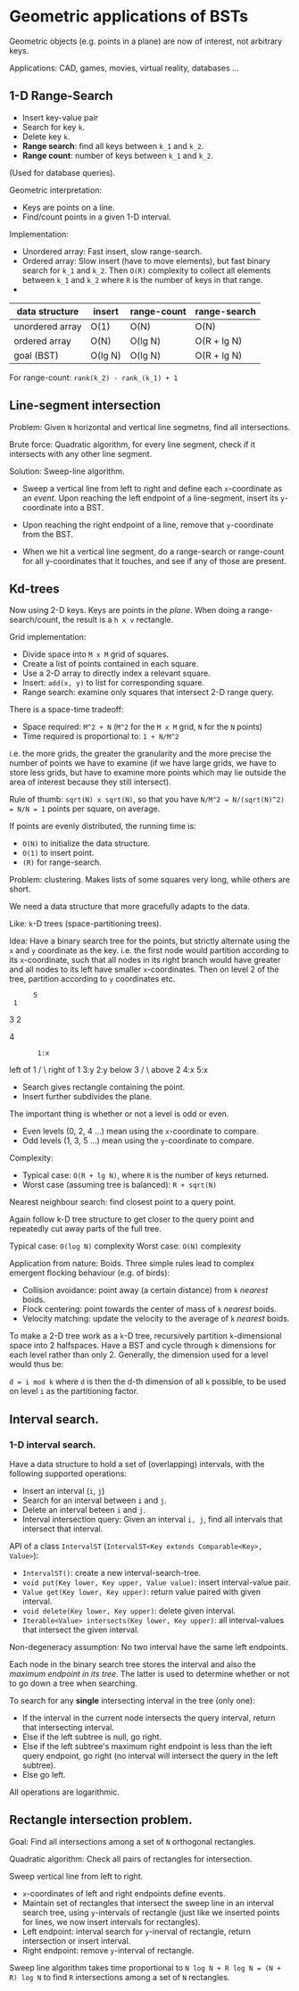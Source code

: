 # Geometric applications of BSTs

Geometric objects (e.g. points in a plane) are now of interest, not arbitrary keys.

Applications: CAD, games, movies, virtual reality, databases ...

## 1-D Range-Search

+ Insert key-value pair
+ Search for key `k`.
+ Delete key `k`.
+ __Range search__: find all keys between `k_1`  and `k_2`.
+ __Range count__: number of keys between `k_1` and `k_2`.

(Used for database queries).

Geometric interpretation:
+ Keys are points on a line.
+ Find/count points in a given 1-D interval.

Implementation:

+ Unordered array: Fast insert, slow range-search.
+ Ordered array: Slow insert (have to move elements), but fast binary search for `k_1` and `k_2`. Then `O(R)` complexity to collect all elements between `k_1` and `k_2` where `R` is the number of keys in that range.
+ 

| data structure  | insert  | range-count | range-search|
|-----------------|---------|-------------|-------------|
| unordered array |  O(1)   |    O(N)     |     O(N)    |
| ordered array   |  O(N)   |   O(lg N)   | O(R + lg N) |
| goal (BST)      | O(lg N) |   O(lg N)   | O(R + lg N) |

For range-count: `rank(k_2) - rank_(k_1) + 1`

## Line-segment intersection

Problem: Given `N` horizontal and vertical line segmetns, find all intersections.

Brute force: Quadratic algorithm, for every line segment, check if it intersects with any other line segment.

Solution: Sweep-line algorithm.

+ Sweep a vertical line from left to right and define each `x`-coordinate as an *event*. Upon reaching the left endpoint of a line-segment, insert its `y`-coordinate into a BST.

+ Upon reaching the right endpoint of a line, remove that `y`-coordinate from the BST.

+ When we hit a vertical line segment, do a range-search or range-count for all y-coordinates that it touches, and see if any of those are present.

## Kd-trees

Now using 2-D keys. Keys are points in the *plane*. When doing a range-search/count, the result is a `h x v` rectangle.

Grid implementation:
+ Divide space into `M x M` grid of squares.
+ Create a list of points contained in each square.
+ Use a 2-D array to directly index a relevant square.
+ Insert: `add(x, y)` to list for corresponding square.
+ Range search: examine only squares that intersect 2-D range query.

There is a space-time tradeoff:
+ Space required: `M^2 + N` (`M^2` for the `M x M` grid, `N` for the `N` points)
+ Time required is proportional to: `1 + N/M^2`

i.e. the more grids, the greater the granularity and the more precise the number of points we have to examine (if we have large grids, we have to store less grids, but have to examine more points which may lie outside the area of interest because they still intersect).

Rule of thumb: `sqrt(N) x sqrt(N)`, so that you have `N/M^2 = N/(sqrt(N)^2) = N/N = 1` points per square, on average.

If points are evenly distributed, the running time is:

+ `O(N)` to initialize the data structure.
+ `O(1)` to insert point.
+ `(R)` for range-search.

Problem: clustering. Makes lists of some squares very long, while others are short.

We need a data structure that more gracefully adapts to the data.

Like: `k`-D trees (space-partitioning trees).

Idea: Have a binary search tree for the points, but strictly alternate using the `x` and `y` coordinate as the key. i.e. the first node would partition according to its `x`-coordinate, such that all nodes in its right branch would have greater and all nodes to its left have smaller `x`-coordinates. Then on level 2 of the tree, partition according to `y` coordinates etc.
  
          5
     1
3       2

   4

           1:x
left of 1 /  \ right of 1
         3:y  2:y
below 3 /      \  above 2
       4:x      5:x

+ Search gives rectangle containing the point.
+ Insert further subdivides the plane.

The important thing is whether or not a level is odd or even.
+ Even levels (0, 2, 4 ...) mean using the `x`-coordinate to compare. 
+ Odd levels (1, 3, 5 ...) mean using the `y`-coordinate to compare.

Complexity: 
+ Typical case: `O(R + lg N)`, where `R` is the number of keys returned.
+ Worst case (assuming tree is balanced): `R + sqrt(N)`

Nearest neighbour search: find closest point to a query point.

Again follow k-D tree structure to get closer to the query point and repeatedly cut away parts of the full tree.

Typical case: `O(log N)` complexity
Worst case: `O(N)` complexity

Application from nature: Boids. Three simple rules lead to complex emergent flocking behaviour (e.g. of birds):
+ Collision avoidance: point away (a certain distance) from `k` *nearest* boids.
+ Flock centering: point towards the center of mass of `k` *nearest* boids.
+ Velocity matching: update the velocity to the average of `k` *nearest* boids.

To make a 2-D tree work as a `k`-D tree, recursively partition `k`-dimensional space into 2 halfspaces. Have a BST and cycle through `k` dimensions for each level rather than only 2. Generally, the dimension used for a level would thus be:

`d = i mod k` where `d` is then the d-th dimension of all `k` possible, to be used on level `i` as the partitioning factor.

## Interval search.

### 1-D interval search.

Have a data structure to hold a set of (overlapping) intervals, with the following supported operations:
+ Insert an interval (`i`, `j`)
+ Search for an interval between `i` and `j`.
+ Delete an interval beteen `i` and `j`.
+ Interval intersection query: Given an interval `i, j`, find all intervals that intersect that interval.

API of a class `IntervalST` (`IntervalST<Key extends Comparable<Key>, Value>`):

- `IntervalST()`: create a new interval-search-tree.
- `void put(Key lower, Key upper, Value value)`: insert interval-value pair.
- `Value get(Key lower, Key upper)`: return value paired with given interval.
- `void delete(Key lower, Key upper)`: delete given interval.
- `Iterable<Value> intersects(Key lower, Key upper)`: all interval-values that intersect the given interval.

Non-degeneracy assumption: No two interval have the same left endpoints.

Each node in the binary search tree stores the interval and also the *maximum endpoint in its tree*. The latter is used to determine whether or not to go down a tree when searching.

To search for any __single__ intersecting interval in the tree (only one):
+ If the interval in the current node intersects the query interval, return that intersecting interval.
+ Else if the left subtree is null, go right.
+ Else if the left subtree's maximum right endpoint is less than the left query endpoint, go right (no interval will intersect the query in the left subtree).
+ Else go left.

All operations are logarithmic.

## Rectangle intersection problem.

Goal: Find all intersections among a set of `N` orthogonal rectangles.

Quadratic algorithm: Check all pairs of rectangles for intersection.

Sweep vertical line from left to right.
+ `x`-coordinates of left and right endpoints define events.
+ Maintain set of rectangles that intersect the sweep line in an interval search tree, using `y`-intervals of rectangle (just like we inserted points for lines, we now insert intervals for rectangles).
+ Left endpoint: interval search for `y`-inerval of rectangle, return intersection or insert interval.
+ Right endpoint: remove `y`-interval of rectangle.

Sweep line algorithm takes time proportional to `N log N + R log N = (N + R) log N` to find `R` intersections among a set of `N` rectangles.

